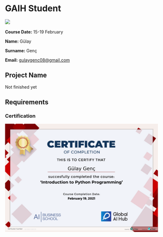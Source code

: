# GAIH Student
![](img/logo.png)

**Course Date:** 15-19 February 

**Name:** Gülay 

**Surname:** Genç  

**Email:** gulaygenc08@gmail.com  
  

## Project Name
Not finished yet


## Requirements


### Certification
![](img/certificate.png)

